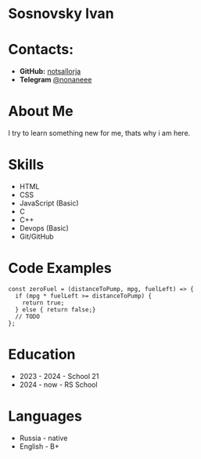 # Sosnovsky Ivan
# Contacts:

* **GitHub:** [notsallorja](https://github.com/notsallorja)
* **Telegram** [@nonaneee](https://t.me/nonaneee)


# About Me
I try to learn something new for me, thats why i am here.

# Skills
* HTML
* CSS
* JavaScript (Basic)
* C
* C++
* Devops (Basic)
* Git/GitHub

# Code Examples

```
const zeroFuel = (distanceToPump, mpg, fuelLeft) => {
  if (mpg * fuelLeft >= distanceToPump) {
    return true;
  } else { return false;}
  // TODO
};
```

# Education
* 2023 - 2024 - School 21
* 2024 - now - RS School

# Languages

* Russia - native
* English - B+
 